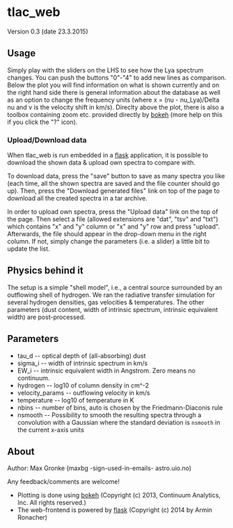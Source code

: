 # tlac_web
Version 0.3 (date 23.3.2015)

## Usage
Simply play with the sliders on the LHS to see how the Lya spectrum changes.
You can push the buttons "0"-"4" to add new lines as comparison. Below the plot
you will find information on what is shown currently and on the right hand side
there is general information about the database as well as an option to change
the frequency units (where x = (nu - nu_Lya)/Delta nu and v is the velocity
shift in km/s).
Direclty above the plot, there is also a toolbox containing zoom etc.
provided directly by [bokeh](http://bokeh.pydata.org) (more help on this if you
click the "?" icon).

### Upload/Download data
When tlac_web is run embedded in a [flask](http://flask.pocoo.org) application,
it is possible to download the shown data & upload own spectra to compare with.

To download data, press the "save" button to save as many spectra you like
(each time, all the shown spectra are saved and the file counter should go up).
Then, press the "Download generated files" link on top of the page to download
all the created spectra in a tar archive.

In order to upload own spectra, press the "Upload data" link on the top of the
page. Then select a file (allowed extensions are "dat", "tsv" and "txt") which
contains "x" and "y" column or "x" and "y" row and press "upload".
Afterwards, the file should appear in the drop-down menu in the right column. If
not, simply change the parameters (i.e. a slider) a little bit to update the
list.

## Physics behind it
The setup is a simple "shell model", i.e., a central source surrounded
by an outflowing shell of hydrogen.
We ran the radiative transfer simulation for several hydrogen
densities, gas velocities & temperatures.
The other parameters (dust content, width of intrinsic spectrum,
intrinsic equivalent width) are post-processed.


## Parameters
* tau_d  -- optical depth of (all-absorbing) dust
* sigma_i -- width of intrinsic spectrum in km/s
* EW_i -- intrinsic equivalent width in Angstrom. Zero means no continuum.
* hydrogen -- log10 of column density in cm^-2
* velocity_params -- outflowing velocity in km/s
* temperature -- log10 of temperature in K
* nbins -- number of bins, auto is chosen by the Friedmann-Diaconis rule
* nsmooth -- Possibility to smooth the resulting spectra through a convolution
with a Gaussian where the standard deviation is `nsmooth` in the current x-axis
units

## About
Author: Max Gronke (maxbg -sign-used-in-emails- astro.uio.no)

Any feedback/comments are welcome!

* Plotting is done using [bokeh](http://bokeh.pydata.org) (Copyright (c) 2013,
Continuum Analytics, Inc. All rights reserved.)
* The web-frontend is powered by [flask](http://flask.pocoo.org/) (Copyright (c)
2014 by Armin Ronacher)

